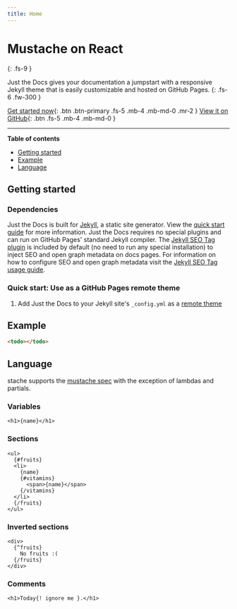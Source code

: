 ```yaml
---
title: Home
---
```



# Mustache on React
{: .fs-9 }

Just the Docs gives your documentation a jumpstart with a responsive Jekyll theme that is easily customizable and hosted on GitHub Pages.
{: .fs-6 .fw-300 }

[Get started now](#getting-started){: .btn .btn-primary .fs-5 .mb-4 .mb-md-0 .mr-2 } [View it on GitHub](https://github.com/onur1/stache){: .btn .fs-5 .mb-4 .mb-md-0 }

---


**Table of contents**

- [Getting started](#getting-started)
- [Example](#example)
- [Language](#language)


## Getting started

### Dependencies

Just the Docs is built for [Jekyll](https://jekyllrb.com), a static site generator. View the [quick start guide](https://jekyllrb.com/docs/) for more information. Just the Docs requires no special plugins and can run on GitHub Pages' standard Jekyll compiler. The [Jekyll SEO Tag plugin](https://github.com/jekyll/jekyll-seo-tag) is included by default (no need to run any special installation) to inject SEO and open graph metadata on docs pages. For information on how to configure SEO and open graph metadata visit the [Jekyll SEO Tag usage guide](https://jekyll.github.io/jekyll-seo-tag/usage/).

### Quick start: Use as a GitHub Pages remote theme

1. Add Just the Docs to your Jekyll site's `_config.yml` as a [remote theme](https://blog.github.com/2017-11-29-use-any-theme-with-github-pages/)


## Example

```html
<todo></todo>
```

## Language

stache supports the [mustache spec](http://mustache.github.io/mustache.5.html) with the exception of lambdas and partials.

### Variables

```
<h1>{name}</h1>
```

### Sections

```
<ul>
  {#fruits}
  <li>
    {name}
    {#vitamins}
      <span>{name}</span>
    {/vitamins}
  </li>
  {/fruits}
</ul>
```

### Inverted sections

```
<div>
  {^fruits}
    No fruits :(
  {/fruits}
</div>
```

### Comments

```
<h1>Today{! ignore me }.</h1>
```

